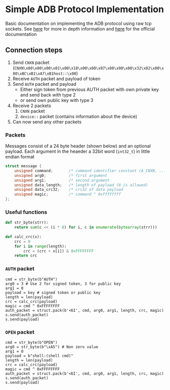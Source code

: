 # Simple ADB Protocol Implementation

Basic documentation on implementing the ADB protocol using raw tcp sockets. See [here](https://github.com/cstyan/adbDocumentation) for more in depth information and [here](https://android.googlesource.com/platform/system/core/+/refs/heads/android10-mainline-a-release/adb/protocol.txt) for the official documentation
## Connection steps
1. Send `CNXN` packet (`CNXN\x00\x00\x00\x01\x00\x10\x00\x00\x07\x00\x00\x00\x32\x02\x00\x00\xBC\xB1\xA7\xB1host::\x00`)
2. Receive `AUTH` packet and payload of token
3. Send `AUTH` packet and payload
    - Either sign token from previous AUTH packet with own private key and send back with type 2
    - or send own public key with type 3 
4. Receive 2 packets
    1. `CNXN` packet
    2. `device::` packet (contains information about the device)
5. Can now send any other packets

### Packets
Messages consist of a 24 byte header (shown below) and an optional payload. Each argument in the heaeder a 32bit word (`int32_t`) in little endian format
```C
struct message {
    unsigned command;       /* command identifier constant (A_CNXN, ...) */
    unsigned arg0;          /* first argument                            */
    unsigned arg1;          /* second argument                           */
    unsigned data_length;   /* length of payload (0 is allowed)          */
    unsigned data_crc32;    /* crc32 of data payload                     */
    unsigned magic;         /* command ^ 0xffffffff                      */
};
```

### Useful functions
```python
def str_byte(strr):
    return sum(c << (i * 8) for i, c in enumerate(bytearray(strr)))
    
def calc_crc(x):
    crc = 0
    for i in range(length):
        crc = (crc + x[i]) & 0xFFFFFFFF
    return crc
```
### `AUTH` packet
```python3
cmd = str_byte(b"AUTH")
arg0 = 3 # Use 2 for signed token, 3 for public key
arg1 = 0
payload = key # signed token or public key
length = len(payload)
crc = calc_crc(payload)
magic = cmd ^ 0xFFFFFFFF
auth_packet = struct.pack(b'<6I', cmd, arg0, arg1, length, crc, magic)
s.send(auth_packet)
s.send(payload)
```
### `OPEN` packet
```python3
cmd = str_byte(b"OPEN")
arg0 = str_byte(b"\xA5") # Non zero value
arg1 = 0
payload = b"shell:(shell cmd)"
length = len(payload)
crc = calc_crc(payload)
magic = cmd ^ 0xFFFFFFFF
auth_packet = struct.pack(b'<6I', cmd, arg0, arg1, length, crc, magic)
s.send(auth_packet)
s.send(payload)
```
